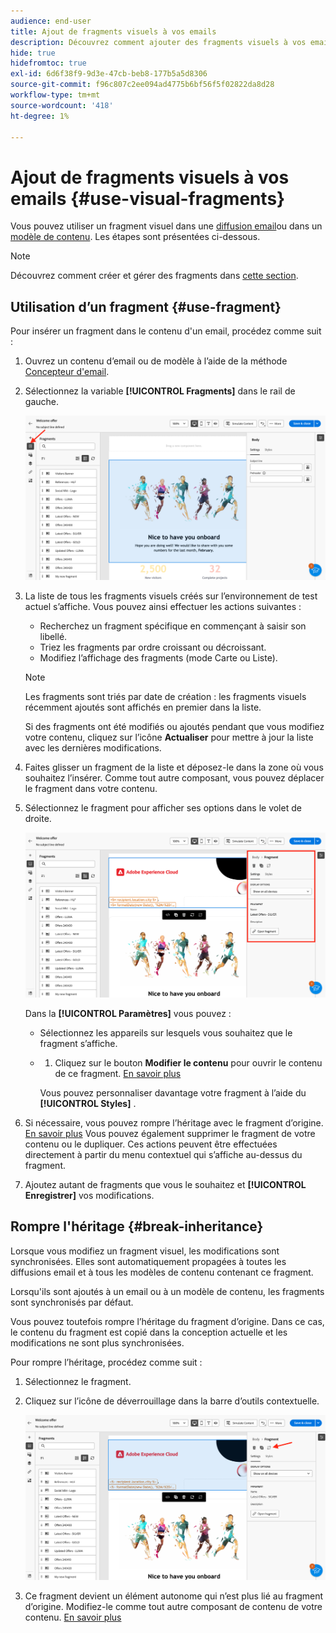 ```yaml
---
audience: end-user
title: Ajout de fragments visuels à vos emails
description: Découvrez comment ajouter des fragments visuels à vos emails
hide: true
hidefromtoc: true
exl-id: 6d6f38f9-9d3e-47cb-beb8-177b5a5d8306
source-git-commit: f96c807c2ee094ad4775b6bf56f5f02822da8d28
workflow-type: tm+mt
source-wordcount: '418'
ht-degree: 1%

---
```


# Ajout de fragments visuels à vos emails {#use-visual-fragments}

Vous pouvez utiliser un fragment visuel dans une [diffusion email](get-started-email-designer.md)ou dans un [modèle de contenu](use-email-templates.md). Les étapes sont présentées ci-dessous.


>[!NOTE]
>
>Découvrez comment créer et gérer des fragments dans [cette section](fragments.md).


## Utilisation d’un fragment {#use-fragment}

Pour insérer un fragment dans le contenu d&#39;un email, procédez comme suit :

1. Ouvrez un contenu d’email ou de modèle à l’aide de la méthode [Concepteur d&#39;email](get-started-email-designer.md).

1. Sélectionnez la variable **[!UICONTROL Fragments]** dans le rail de gauche.

   ![](assets/fragments-in-designer.png)

1. La liste de tous les fragments visuels créés sur l’environnement de test actuel s’affiche. Vous pouvez ainsi effectuer les actions suivantes :

   * Recherchez un fragment spécifique en commençant à saisir son libellé.
   * Triez les fragments par ordre croissant ou décroissant.
   * Modifiez l’affichage des fragments (mode Carte ou Liste).

   >[!NOTE]
   >
   >Les fragments sont triés par date de création : les fragments visuels récemment ajoutés sont affichés en premier dans la liste.

   Si des fragments ont été modifiés ou ajoutés pendant que vous modifiez votre contenu, cliquez sur l’icône **Actualiser** pour mettre à jour la liste avec les dernières modifications.

1. Faites glisser un fragment de la liste et déposez-le dans la zone où vous souhaitez l’insérer. Comme tout autre composant, vous pouvez déplacer le fragment dans votre contenu.

1. Sélectionnez le fragment pour afficher ses options dans le volet de droite.

   ![](assets/fragment-right-pane.png)

   Dans la **[!UICONTROL Paramètres]** vous pouvez :

   * Sélectionnez les appareils sur lesquels vous souhaitez que le fragment s’affiche.
   * 
      1. Cliquez sur le bouton **Modifier le contenu** pour ouvrir le contenu de ce fragment. [En savoir plus](../email/fragments.md#edit-fragments)

     Vous pouvez personnaliser davantage votre fragment à l’aide du **[!UICONTROL Styles]** .

1. Si nécessaire, vous pouvez rompre l’héritage avec le fragment d’origine. [En savoir plus](#break-inheritance)
Vous pouvez également supprimer le fragment de votre contenu ou le dupliquer. Ces actions peuvent être effectuées directement à partir du menu contextuel qui s’affiche au-dessus du fragment.

1. Ajoutez autant de fragments que vous le souhaitez et **[!UICONTROL Enregistrer]** vos modifications.

## Rompre l&#39;héritage {#break-inheritance}

Lorsque vous modifiez un fragment visuel, les modifications sont synchronisées. Elles sont automatiquement propagées à toutes les diffusions email et à tous les modèles de contenu contenant ce fragment.

Lorsqu&#39;ils sont ajoutés à un email ou à un modèle de contenu, les fragments sont synchronisés par défaut.

Vous pouvez toutefois rompre l’héritage du fragment d’origine. Dans ce cas, le contenu du fragment est copié dans la conception actuelle et les modifications ne sont plus synchronisées.

Pour rompre l’héritage, procédez comme suit :

1. Sélectionnez le fragment.

1. Cliquez sur l’icône de déverrouillage dans la barre d’outils contextuelle.

   ![](assets/fragment-break-inheritance.png)

1. Ce fragment devient un élément autonome qui n’est plus lié au fragment d’origine. Modifiez-le comme tout autre composant de contenu de votre contenu. [En savoir plus](content-components.md)
